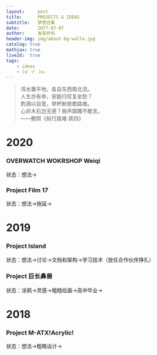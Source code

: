 ```yaml
---
layout:     post
title:      PROJECTS & IDEAS
subtitle:   梦想合集
date:       2077-07-07
author:     发呆炸毛
header-img: img/about-bg-walle.jpg
catalog: true
mathjax: true
live2d:  true
tags:
    - ideas
    - (o゜▽゜)o☆
---
```

> 泻水置平地，各自东西南北流。  
人生亦有命，安能行叹复坐愁？  
酌酒以自宽，举杯断绝歌路难。  
心非木石岂无感？吞声踯躅不敢言。  
——鲍照《拟行路难·其四》


# 2020

### OVERWATCH WOKRSHOP Weiqi

状态：想法->

### Project Film 17

状态：想法->拖延->


# 2019

### Project Island

状态：想法->讨论->文档和架构->学习技术（放任合作伙伴挣扎）


### Project 巨长鼻兽

状态：涂鸦->灵感->粗糙绘画->高中毕业->

# 2018

### Project M-ATX!Acrylic!

状态：想法->粗略设计->

